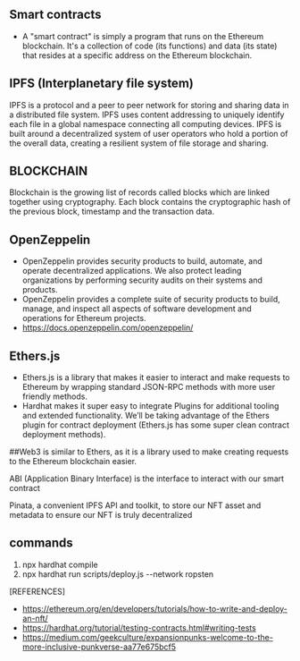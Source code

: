## Smart contracts
- A "smart contract" is simply a program that runs on the Ethereum blockchain. It's a collection of code (its functions) and data (its state) that resides at a specific address on the Ethereum blockchain.

## IPFS (Interplanetary file system)
IPFS is a protocol and a peer to peer network for storing and sharing data in a distributed file system. 
IPFS uses content addressing to uniquely identify each file in a global namespace connecting all computing devices. 
IPFS is built around a decentralized system of user operators who hold a portion of the overall data, creating a resilient system of file storage and sharing. 


## BLOCKCHAIN
Blockchain is the growing list of records called blocks which are linked together using cryptography. Each block contains the cryptographic hash of the previous block, timestamp and the transaction data. 



## OpenZeppelin
- OpenZeppelin provides security products to build, automate, and operate decentralized applications. We also protect leading organizations by performing security audits on their systems and products.
- OpenZeppelin provides a complete suite of security products to build, manage, and inspect all aspects of software development and operations for Ethereum projects.
- https://docs.openzeppelin.com/openzeppelin/

## Ethers.js
- Ethers.js is a library that makes it easier to interact and make requests to Ethereum by wrapping standard JSON-RPC methods with more user friendly methods.
- Hardhat makes it super easy to integrate Plugins for additional tooling and extended functionality. We’ll be taking advantage of the Ethers plugin for contract deployment (Ethers.js has some super clean contract deployment methods).

##Web3 is similar to Ethers, as it is a library used to make creating requests to the Ethereum blockchain easier. 

ABI (Application Binary Interface) is the interface to interact with our smart contract

Pinata, a convenient IPFS API and toolkit, to store our NFT asset and metadata to ensure our NFT is truly decentralized

## commands
1. npx hardhat compile
2. npx hardhat run scripts/deploy.js --network ropsten


[REFERENCES]
- https://ethereum.org/en/developers/tutorials/how-to-write-and-deploy-an-nft/
- https://hardhat.org/tutorial/testing-contracts.html#writing-tests
- https://medium.com/geekculture/expansionpunks-welcome-to-the-more-inclusive-punkverse-aa77e675bcf5